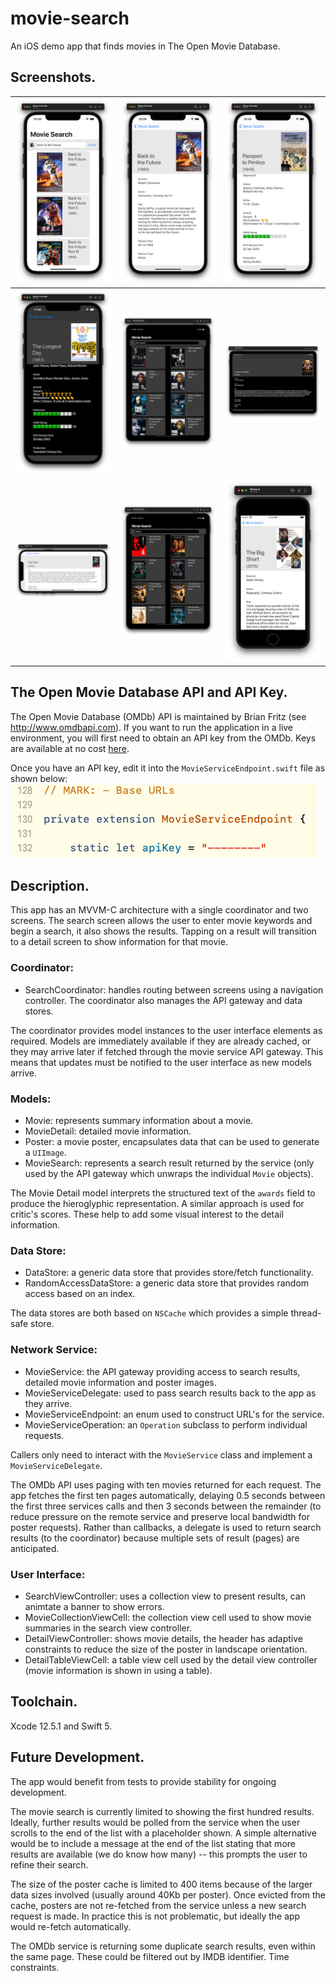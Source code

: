 # movie-search
An iOS demo app that finds movies in The Open Movie Database. 

## Screenshots.
|![image](https://github.com/ncke/movie-search/blob/cd9c2846c9cab4568a3c08ef479033748822900f/Other/screenshot%201.png)|![image](https://github.com/ncke/movie-search/blob/cd9c2846c9cab4568a3c08ef479033748822900f/Other/screenshot%202.png)|![image](https://github.com/ncke/movie-search/blob/cd9c2846c9cab4568a3c08ef479033748822900f/Other/screenshot%203.png)|
|-------|-------|-------|
|![image](https://github.com/ncke/movie-search/blob/cd9c2846c9cab4568a3c08ef479033748822900f/Other/screenshot%204.png)|![image](https://github.com/ncke/movie-search/blob/cd9c2846c9cab4568a3c08ef479033748822900f/Other/screenshot%205.png)|![image](https://github.com/ncke/movie-search/blob/cd9c2846c9cab4568a3c08ef479033748822900f/Other/screenshot%206.png)|
|![image](https://github.com/ncke/movie-search/blob/cd9c2846c9cab4568a3c08ef479033748822900f/Other/screenshot%207.png)|![image](https://github.com/ncke/movie-search/blob/cd9c2846c9cab4568a3c08ef479033748822900f/Other/screenshot%208.png)|![image](https://github.com/ncke/movie-search/blob/b04be1ef44ed66871dbb9e3bb7c6c5936ba945bf/Other/screenshot%209.png)|

## The Open Movie Database API and API Key.

The Open Movie Database (OMDb) API is maintained by Brian Fritz (see http://www.omdbapi.com). If you want to run the application in a live environment, you will first need to obtain an API key from the OMDb. Keys are available at no cost [here](http://www.omdbapi.com/apikey.aspx).

Once you have an API key, edit it into the `MovieServiceEndpoint.swift` file as shown below:
![image](https://github.com/ncke/movie-search/blob/c1a9f1233d98342028b63cd2c41905014d570c72/Other/apikey.png)

## Description.

This app has an MVVM-C architecture with a single coordinator and two screens. The search screen allows the user to enter movie keywords and begin a search, it also shows the results. Tapping on a result will transition to a detail screen to show information for that movie.

### Coordinator:
* SearchCoordinator: handles routing between screens using a navigation controller. The coordinator also manages the API gateway and data stores.

The coordinator provides model instances to the user interface elements as required. Models are immediately available if they are already cached, or they may arrive later if fetched through the movie service API gateway. This means that updates must be notified to the user interface as new models arrive.

### Models:
* Movie: represents summary information about a movie.
* MovieDetail: detailed movie information.
* Poster: a movie poster, encapsulates data that can be used to generate a `UIImage`.
* MovieSearch: represents a search result returned by the service (only used by the API gateway which unwraps the individual `Movie` objects).

The Movie Detail model interprets the structured text of the `awards` field to produce the hieroglyphic representation. A similar approach is used for critic's scores. These help to add some visual interest to the detail information.

### Data Store:
* DataStore: a generic data store that provides store/fetch functionality.
* RandomAccessDataStore: a generic data store that provides random access based on an index.

The data stores are both based on `NSCache` which provides a simple thread-safe store.

### Network Service:
* MovieService: the API gateway providing access to search results, detailed movie information and poster images.
* MovieServiceDelegate: used to pass search results back to the app as they arrive.
* MovieServiceEndpoint: an enum used to construct URL's for the service.
* MovieServiceOperation: an `Operation` subclass to perform individual requests.

Callers only need to interact with the `MovieService` class and implement a `MovieServiceDelegate`.

The OMDb API uses paging with ten movies returned for each request. The app fetches the first ten pages automatically, delaying 0.5 seconds between the first three services calls and then 3 seconds between the remainder (to reduce pressure on the remote service and preserve local bandwidth for poster requests). Rather than callbacks, a delegate is used to return search results (to the coordinator) because multiple sets of result (pages) are anticipated.

### User Interface:
* SearchViewController: uses a collection view to present results, can animtate a banner to show errors.
* MovieCollectionViewCell: the collection view cell used to show movie summaries in the search view controller.
* DetailViewController: shows movie details, the header has adaptive constraints to reduce the size of the poster in landscape orientation.
* DetailTableViewCell: a table view cell used by the detail view controller (movie information is shown in using a table).

## Toolchain.

Xcode 12.5.1 and Swift 5.

## Future Development.

The app would benefit from tests to provide stability for ongoing development.

The movie search is currently limited to showing the first hundred results. Ideally, further results would be polled from the service when the user scrolls to the end of the list with a placeholder shown. A simple alternative would be to include a message at the end of the list stating that more results are available (we do know how many) -- this prompts the user to refine their search.

The size of the poster cache is limited to 400 items because of the larger data sizes involved (usually around 40Kb per poster). Once evicted from the cache, posters are not re-fetched from the service unless a new search request is made. In practice this is not problematic, but ideally the app would re-fetch automatically.

The OMDb service is returning some duplicate search results, even within the same page. These could be filtered out by IMDB identifier. Time constraints.
